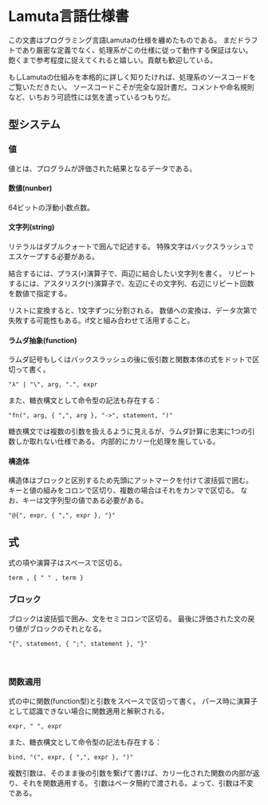 # Lamuta言語仕様書

この文書はプログラミング言語Lamutaの仕様を纏めたものである。
まだドラフトであり厳密な定義でなく、処理系がこの仕様に従って動作する保証はない。
飽くまで参考程度に捉えてくれると嬉しい。貢献も歓迎している。

もしLamutaの仕組みを本格的に詳しく知りたければ、処理系のソースコードをご覧いただきたい。
ソースコードこそが完全な設計書だ。コメントや命名規則など、いちおう可読性には気を遣っているつもりだ。

## 型システム

### 値

値とは、プログラムが評価された結果となるデータである。

#### 数値(nunber)
64ビットの浮動小数点数。

#### 文字列(string)
リテラルはダブルクォートで囲んで記述する。
特殊文字はバックスラッシュでエスケープする必要がある。

結合するには、プラス(`+`)演算子で、両辺に結合したい文字列を書く。
リピートするには、アスタリスク(`*`)演算子で、左辺にその文字列、右辺にリピート回数を数値で指定する。

リストに変換すると、1文字ずつに分割される。
数値への変換は、データ次第で失敗する可能性もある。if文と組み合わせて活用すること。

#### ラムダ抽象(function)
ラムダ記号もしくはバックスラッシュの後に仮引数と関数本体の式をドットで区切って書く。
```ebnf
"λ" | "\", arg, ".", expr
```

また、糖衣構文として命令型の記法も存在する：
```ebnf
"fn(", arg, { ",", arg }, "->", statement, ")"
```

糖衣構文では複数の引数を扱えるように見えるが、ラムダ計算に忠実に1つの引数しか取れない仕様である。
内部的にカリー化処理を施している。

#### 構造体
構造体はブロックと区別するため先頭にアットマークを付けて波括弧で囲む。
キーと値の組みをコロンで区切り、複数の場合はそれをカンマで区切る。
なお、キーは文字列型の値である必要がある。
```ebnf
"@{", expr, { ",", expr }, "}"
```

## 式
式の項や演算子はスペースで区切る。
```ebnf
term , { " " , term }
```

### ブロック
ブロックは波括弧で囲み、文をセミコロンで区切る。
最後に評価された文の戻り値がブロックのそれとなる。
```ebnf
"{", statement, { ";", statement }, "}"
```
　
### 関数適用
式の中に関数(function型)と引数をスペースで区切って書く。
パース時に演算子として認識できない場合に関数適用と解釈される。
```ebnf
expr, " ", expr
```

また、糖衣構文として命令型の記法も存在する：
```ebnf
bind, "(", expr, { ",", expr }, ")"
```

複数引数は、そのまま後の引数を繋げて書けば、カリー化された関数の内部が返り、それを関数適用する。
引数はベータ簡約で渡される。よって、引数は不変である。
